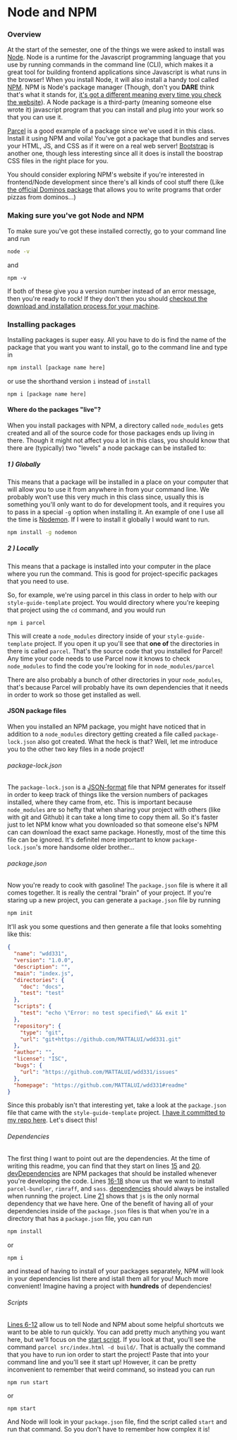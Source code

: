 # Node and NPM
### Overview
At the start of the semester, one of the things we were asked to install was [Node](https://nodejs.org/en/about/). Node is a runtime for the Javascript programming language that you use by running commands in the command line (CLI), which makes it a great tool for building frontend applications since Javascript is what runs in the browser! When you install Node, it will also install a handy tool called [NPM](https://www.npmjs.com/). NPM is Node's package manager (Though, don't you **DARE** think that's what it stands for, [it's got a different meaning every time you check the website](https://github.com/MATTALUI/wdd331/tree/main/docs/images/npm-meaning.png)). A Node package is a third-party (meaning someone else wrote it) javascript program that you can install and plug into your work so that you can use it.

[Parcel](https://www.npmjs.com/package/parcel) is a good example of a package since we've used it in this class. Install it using NPM and voila! You've got a package that bundles and serves your HTML, JS, and CSS as if it were on a real web server! [Bootstrap](https://www.npmjs.com/package/bootstrap) is another one, though less interesting since all it does is install the boostrap CSS files in the right place for you.

You should consider exploring NPM's website if you're interested in frontend/Node development since there's all kinds of cool stuff there (Like [the official Dominos package](https://www.npmjs.com/package/dominos) that allows you to write programs that order pizzas from dominos...)
### Making sure you've got Node and NPM
To make sure you've got these installed correctly, go to your command line and run
```bash
node -v
```
and
```
npm -v
```

If both of these give you a version number instead of an error message, then you're ready to rock! If they don't then you should [checkout the download and installation process for your machine](https://nodejs.org/en/download/).

### Installing packages
Installing packages is super easy. All you have to do is find the name of the package that you want you want to install, go to the command line and type in

```bash
npm install [package name here]
```

or use the shorthand version `i` instead of `install`

```
npm i [package name here]
```

#### Where do the packages "live"?
When you install packages with NPM, a directory called `node_modules` gets created and all of the source code for those packages ends up living in there. Though it might not affect you a lot in this class, you should know that there are (typically) two "levels" a node package can be installed to:

##### 1 ) Globally

This means that a package will be installed in a place on your computer that will allow you to use it from anywhere in from your command line. We probably won't use this very much in this class since, usually this is something you'll only want to do for development tools, and it requires you to pass in a special `-g` option when installing it. An example of one I use all the time is [Nodemon](https://www.npmjs.com/package/nodemon). If I were to install it globally I would want to run.
```bash
npm install -g nodemon
```


##### 2 ) Locally
This means that a package is installed into your computer in the place where you run the command. This is good for project-specific packages that you need to use.

So, for example, we're using parcel in this class in order to help with our `style-guide-template` project. You would directory where you're keeping that project using the `cd` command, and you would run
```
npm i parcel
```
This will create a `node_modules` directory inside of your `style-guide-template` project. If you open it up you'll see that **one of** the directories in there is called `parcel`. That's the source code that you installed for Parcel! Any time your code needs to use Parcel now it knows to check `node_modules` to find the code you're looking for in `node_modules/parcel`

There are also probably a bunch of other directories in your `node_modules`, that's because Parcel will probably have its own dependencies that it needs in order to work so those get installed as well.

#### JSON package files
When you installed an NPM package, you might have noticed that in addition to a `node_modules` directory getting created a file called `package-lock.json` also got created. What the heck is that? Well, let me introduce you to the other two key files in a node project!

###### package-lock.json
The `package-lock.json` is a [JSON-format](https://www.json.org/json-en.html) file that NPM generates for itsself in order to keep track of things like the version numbers of packages installed, where they came from, etc. This is important because `node_modules` are so hefty that when sharing your project with others (like with git and Github) it can take a long time to copy them all. So it's faster just to let NPM know what you downloaded so that someone else's NPM can can download the exact same package. Honestly, most of the time this file can be ignored. It's definitel more important to know `package-lock.json`'s more handsome older brother...

###### package.json
Now you're ready to cook with gasoline! The `package.json` file is where it all comes together. It is really the central "brain" of your project. If you're staring up a new project, you can generate a `package.json` file by running
```bash
npm init
```
It'll ask you some questions and then generate a file that looks somehting like this:
```json
{
  "name": "wdd331",
  "version": "1.0.0",
  "description": "",
  "main": "index.js",
  "directories": {
    "doc": "docs",
    "test": "test"
  },
  "scripts": {
    "test": "echo \"Error: no test specified\" && exit 1"
  },
  "repository": {
    "type": "git",
    "url": "git+https://github.com/MATTALUI/wdd331.git"
  },
  "author": "",
  "license": "ISC",
  "bugs": {
    "url": "https://github.com/MATTALUI/wdd331/issues"
  },
  "homepage": "https://github.com/MATTALUI/wdd331#readme"
}
```
Since this probably isn't that interesting yet, take a look at the `package.json` file that came with the `style-guide-template` project. [I have it committed to my repo here](https://github.com/MATTALUI/wdd331/blob/main/style-guide-template/package.json). Let's disect this!

###### Dependencies

The first thing I want to point out are the dependencies. At the time of writing this readme, you can find that they start on lines [15](https://github.com/MATTALUI/wdd331/blob/main/style-guide-template/package.json#L15) and [20](https://github.com/MATTALUI/wdd331/blob/main/style-guide-template/package.json#L20). [devDependencies](https://github.com/MATTALUI/wdd331/blob/main/style-guide-template/package.json#L15-L19) are NPM packages that should be installed whenever you're developing the code. Lines [16-18](https://github.com/MATTALUI/wdd331/blob/main/style-guide-template/package.json#L16-L18) show us that we want to install `parcel-bundler`, `rimraff`, and `sass`. [dependencies](https://github.com/MATTALUI/wdd331/blob/main/style-guide-template/package.json#L20-22) should always be installed when running the project. Line [21](https://github.com/MATTALUI/wdd331/blob/main/style-guide-template/package.json#L21) shows that `js` is the only normal dependency that we have here. One of the benefit of having all of your dependencies inside of the `package.json` files is that when you're in a directory that has a `package.json` file, you can run
```bash
npm install
```
or
```bash
npm i
```
and instead of having to install of your packages separately, NPM will look in your dependencies list there and istall them all for you! Much more convenient! Imagine having a project with **hundreds** of dependencies!

###### Scripts
[Lines 6-12](https://github.com/MATTALUI/wdd331/blob/main/style-guide-template/package.json#L6-12) allow us to tell Node and NPM about some helpful shortcuts we want to be able to run quickly. You can add pretty much anything you want here, but we'll focus on the [start script](https://github.com/MATTALUI/wdd331/blob/main/style-guide-template/package.json#L8). If you look at that, you'll see the command `parcel src/index.html -d build/`. That is actually the command that you have to run ion order to start the project! Paste that into your command line and you'll see it start up! However, it can be pretty inconvenient to remember that weird command, so instead you can run
```
npm run start
```
or
```
npm start
```
And Node will look in your `package.json` file, find the script called `start` and run that command. So you don't have to remember how complex it is!
